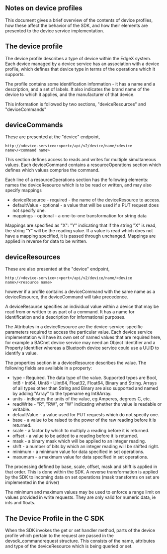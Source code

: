Notes on device profiles
------------------------

This document gives a brief overview of the contents of device profiles, how
these affect the behavior of the SDK, and how their elements are presented to
the device service implementation.

The device profile
------------------

The device profile describes a type of device within the EdgeX system. Each
device managed by a device service has an association with a device profile,
which defines that device type in terms of the operations which it supports.

The profile contains some identification information - it has a name and
a description, and a set of labels. It also indicates the brand name of the
device to which it applies, and the manufacturer of that device.

This information is followed by two sections, "deviceResources" and "deviceCommands"

deviceCommands
--------------

These are presented at the "device" endpoint,
```
http://<device-service>:<port>/api/v2/device/name/<device name>/<command name>
```

This section defines access to reads and writes for multiple simultaneous
values. Each deviceCommand contains a resourceOperations section which
defines which values comprise the command.

Each line of a resourceOperations section has the following elements:
names the deviceResource which is to be
read or written, and may also specify mappings

* deviceResource - required - the name of the deviceResource to access.
* defaultValue - optional - a value that will be used if a PUT request does not specify one.
* mappings - optional - a one-to-one transformation for string data

Mappings are specified as "X": "Y" indicating that if the string "X" is read, the string "Y"
will be the reading value. If a value is read which does not have a mapping specified, it is
passed through unchanged. Mappings are applied in reverse for data to be written.

deviceResources
---------------

These are also presented at the "device" endpoint,
```
http://<device-service>:<port>/api/v2/device/name/<device name>/<resource name>
```

however if a profile contains a deviceCommand with the same name as a
deviceResource, the deviceCommand will take precedence.

A deviceResource specifies an individual value within a device that may be
read from or written to as part of a command. It has a name for identification
and a description for informational purposes.

The Attributes in a deviceResource are the device-service-specific parameters
required to access the particular value. Each device service implementation
will have its own set of named values that are required here, for example a
BACnet device service may need an Object Identifier and a Property Identifier
whereas a Bluetooth device service could use a UUID to identify a value.

The properties section in a deviceResource describes the value. The
following fields are available in a property:

* type - Required. The data type of the value. Supported types are Bool,
Int8 - Int64, Uint8 - Uint64, Float32, Float64, Binary and String. Arrays of
all types other than String and Binary are also supported and named by adding
"Array" to the typename eg Int8Array.
* units - indicates the units of the value, eg Amperes, degrees C, etc.
* readWrite - "R", "RW", or "W" indicating whether the value is readable or
writable.
* defaultValue - a value used for PUT requests which do not specify one.
* base - a value to be raised to the power of the raw reading before it is returned.
* scale - a factor by which to multiply a reading before it is returned.
* offset - a value to be added to a reading before it is returned.
* mask - a binary mask which will be applied to an integer reading.
* shift - a number of bits by which an integer reading will be shifted right.
* minimum - a minimum value for data specified in set operations.
* maxumum - a maximum value for data specified in set operations.

The processing defined by base, scale, offset, mask and shift is applied in
that order. This is done within the SDK. A reverse transformation is applied
by the SDK to incoming data on set operations (mask transforms on set are
implemented in the driver)

The minimum and maximum values may be used to enforce a range limit on values
provided in write requests. They are only valid for numeric data, ie ints and floats.


The Device Profile in the C SDK
-------------------------------

When the SDK invokes the get or set handler method, parts of the device profile
which pertain to the request are passed in the devsdk_commandrequest
structure. This consists of the name, attributes and type of the deviceResource
which is being queried or set.

